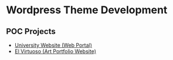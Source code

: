 # Wordpress Theme Development

## POC Projects
* [University Website (Web Portal)](https://github.com/paulAlexSerban/University-Website---Web-Portal)
* [El Virtuoso (Art Portfolio Website)](https://github.com/paulAlexSerban/El-Virtuoso---Art-Portfolio-Website)


